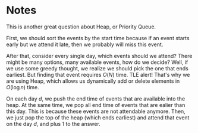 # Notes

This is another great question about Heap, or Priority Queue.

First, we should sort the events by the start time because if an event starts early but we attend it late, then we probably will miss this event.

After that, consider every single day, which events should we attend? There might be many options, many available events, how do we decide? Well, if we use some greedy thought, we realize we should pick the one that ends earliest. But finding that event requires $O(N)$ time. TLE alert! That's why we are using Heap, which allows us dynamically add or delete elements in $O(\log n)$ time. 

On each day $d$, we push the end time of events that are available into the heap. At the same time, we pop all end time of events that are ealier than this day. This is because these events are not attendable anymore. Then, we just pop the top of the heap (which ends earliest) and attend that event on the day $d$, and plus $1$ to the answer.